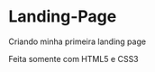 <h1>Landing-Page</h1>
<p>Criando minha primeira landing page</p>
<p>Feita somente com HTML5 e CSS3</p>
